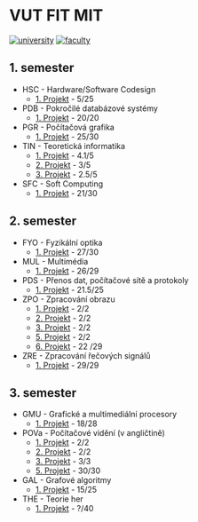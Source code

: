 # VUT FIT MIT
[![university](https://img.shields.io/badge/university-Brno%20University%20of%20Technology-red.svg)](https://www.vutbr.cz/en/)
[![faculty](https://img.shields.io/badge/faculty-Faculty%20of%20Information%20Technology-blue.svg)](http://www.fit.vutbr.cz/.en)
## 1. semester

* HSC - Hardware/Software Codesign
  * [1. Projekt](./1_semestr/HSC/Proj1) - 5/25
* PDB - Pokročilé databázové systémy
  * [1. Projekt](./1_semestr/PDB/Proj1) - 20/20
* PGR - Počítačová grafika
  * [1. Projekt](./1_semestr/PGR/Proj1) - 25/30
* TIN - Teoretická informatika
  * [1. Projekt](./1_semestr/TIN/Proj1) - 4.1/5
  * [2. Projekt](./1_semestr/TIN/Proj2) - 3/5
  * [3. Projekt](./1_semestr/TIN/Proj3) - 2.5/5
* SFC - Soft Computing
  * [1. Projekt](./1_semestr/SFC/Proj1) - 21/30

## 2. semester

* FYO - Fyzikální optika
  * [1. Projekt](./2_semestr/FYO/Proj1) - 27/30
* MUL - Multimédia
  * [1. Projekt](./2_semestr/MUL/Proj1) - 	26/29
* PDS - Přenos dat, počítačové sítě a protokoly	
  * [1. Projekt](./2_semestr/PDS/Proj1) - 21.5/25
* ZPO - Zpracování obrazu
  * [1. Projekt](./2_semestr/ZPO/Proj1) - 2/2
  * [2. Projekt](./2_semestr/ZPO/Proj2) - 2/2
  * [3. Projekt](./2_semestr/ZPO/Proj3) - 2/2
  * [5. Projekt](./2_semestr/ZPO/Proj5) - 2/2
  * [6. Projekt](./2_semestr/ZPO/Proj6) - 22	/29
* ZRE - Zpracování řečových signálů
  * [1. Projekt](./2_semestr/ZRE/Proj1) - 29/29

## 3. semester

* GMU - Grafické a multimediální procesory
  * [1. Projekt](./3_semestr/GMU/Proj1) - 18/28
* POVa - Počítačové vidění (v angličtině)
  * [1. Projekt](./3_semestr/POVa/Proj1) - 2/2
  * [2. Projekt](./3_semestr/POVa/Proj2) - 2/2
  * [3. Projekt](./3_semestr/POVa/Proj3) - 3/3
  * [5. Projekt](./3_semestr/POVa/Proj5) - 30/30
* GAL - Grafové algoritmy
  * [1. Projekt](./3_semestr/GAL/Proj1) - 15/25
* THE - Teorie her
  * [1. Projekt](./3_semestr/THE/Proj1) - ?/40

